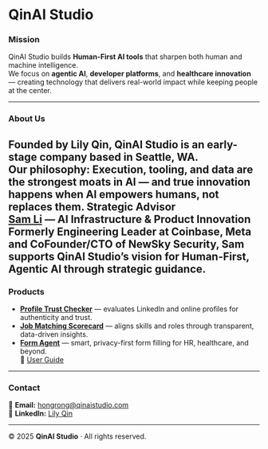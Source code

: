 # QinAI Studio

### **Mission**
QinAI Studio builds **Human-First AI tools** that sharpen both human and machine intelligence.  
We focus on **agentic AI**, **developer platforms**, and **healthcare innovation** — creating technology that delivers real-world impact while keeping people at the center.

---

### **About Us**
Founded by **Lily Qin**, QinAI Studio is an early-stage company based in Seattle, WA.  
Our philosophy: **Execution, tooling, and data** are the strongest moats in AI — and true innovation happens when AI empowers humans, not replaces them.
**Strategic Advisor**  
[**Sam Li**](https://www.linkedin.com/in/samsongli/) — AI Infrastructure & Product Innovation  
Formerly Engineering Leader at Coinbase, Meta and **CoFounder/CTO** of NewSky Security, Sam supports QinAI Studio’s vision for **Human-First, Agentic AI** through strategic guidance.
---

### **Products**
- **[Profile Trust Checker](https://qinaistudio-profilechecker.streamlit.app/)** — evaluates LinkedIn and online profiles for authenticity and trust.  
- **[Job Matching Scorecard](https://qinaistudio-jobmatch.streamlit.app/)** — aligns skills and roles through transparent, data-driven insights.  
- **[Form Agent](https://qinaistudio-formagent.streamlit.app/)** — smart, privacy-first form filling for HR, healthcare, and beyond.  
  📘 [User Guide](https://github.com/LilyQin19/qinaistudio.github.io/blob/main/FormAgent_UserGuide.md)

---

### **Contact**
📧 **Email:** [hongrong@qinaistudio.com](mailto:hongrong@qinaistudio.com)  
🔗 **LinkedIn:** [Lily Qin](https://www.linkedin.com/in/lily-qin-2312382/)  

---

© 2025 **QinAI Studio** · All rights reserved.
